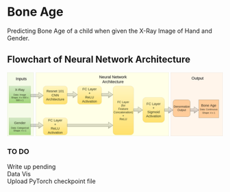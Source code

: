 # Bone Age
Predicting Bone Age of a child when given the X-Ray Image of Hand and Gender. <br>


## Flowchart of Neural Network Architecture <br>



![alt text](images/flowchart.png)

### TO DO
Write up pending <br>
Data Vis <br>
Upload PyTorch checkpoint file
